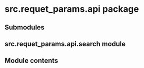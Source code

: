 # src.requet_params.api package

## Submodules

## src.requet_params.api.search module

## Module contents
